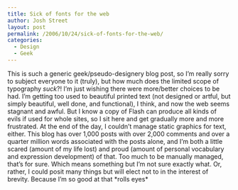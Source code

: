 ```yaml
---
title: Sick of fonts for the web
author: Josh Street
layout: post
permalink: /2006/10/24/sick-of-fonts-for-the-web/
categories:
  - Design
  - Geek
---
```

This is such a generic geek/pseudo-designery blog post, so I&#8217;m really sorry to subject everyone to it (truly), but how much does the limited scope of typography *suck*?! I&#8217;m just wishing there were more/better choices to be had. I&#8217;m getting too used to beautiful printed text (not designed or artful, but simply beautiful, well done, and functional), I think, and now the web seems stagnant and awful. But I know a copy of Flash can produce all kinds of evils if used for whole sites, so I sit here and get gradually more and more frustrated. At the end of the day, I couldn&#8217;t manage static graphics for text, either. This blog has over 1,000 posts with over 2,000 comments and over a quarter million words associated with the posts alone, and I&#8217;m both a little scared (amount of my life lost) and proud (amount of personal vocabulary and expression development) of that. Too much to be manually managed, that&#8217;s for sure. Which means something but I&#8217;m not sure exactly what. Or, rather, I could posit many things but will elect not to in the interest of brevity. Because I&#8217;m so good at that \*rolls eyes\*